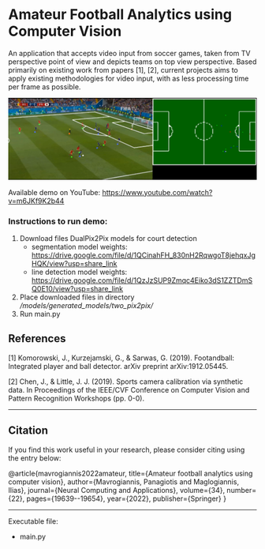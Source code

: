 # Amateur Football Analytics using Computer Vision
<p>
An application that accepts video input from soccer games, taken from TV perspective point of view and depicts 
teams on top view perspective.
Based primarily on existing work from papers [1], [2], current projects aims to apply existing methodologies for video 
input, with as less processing time per frame as possible.

![img.png](img.png)

Available demo on YouTube: https://www.youtube.com/watch?v=m6JKf9K2b44

### Instructions to run demo:
1. Download files DualPix2Pix models for court detection 
      - segmentation model weights: https://drive.google.com/file/d/1QCinahFH_830nH2RqwgoT8jehqxJgHQK/view?usp=share_link
      - line detection model weights: https://drive.google.com/file/d/1QzJzSUP9Zmqc4Eiko3dS1ZZTDmSQ0E10/view?usp=share_link
2. Place downloaded files in directory _/models/generated_models/two_pix2pix/_
3. Run main.py

## References
<a id="1">[1]</a> 
Komorowski, J., Kurzejamski, G., & Sarwas, G. (2019). Footandball: Integrated player and ball detector. arXiv preprint arXiv:1912.05445.

<a id="2">[2]</a> 
Chen, J., & Little, J. J. (2019). Sports camera calibration via synthetic data. In Proceedings of the IEEE/CVF Conference on Computer Vision and Pattern Recognition Workshops (pp. 0-0).

---
## Citation
If you find this work useful in your research, please consider citing using the entry below:

@article{mavrogiannis2022amateur,
   title={Amateur football analytics using computer vision},
   author={Mavrogiannis, Panagiotis and Maglogiannis, Ilias},
   journal={Neural Computing and Applications},
   volume={34},
   number={22},
   pages={19639--19654},
   year={2022},
   publisher={Springer} 
}

---

Executable file:
* main.py

